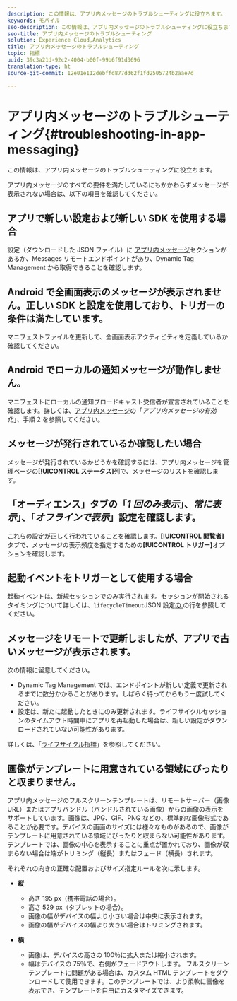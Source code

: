 ```yaml
---
description: この情報は、アプリ内メッセージのトラブルシューティングに役立ちます。
keywords: モバイル
seo-description: この情報は、アプリ内メッセージのトラブルシューティングに役立ちます。
seo-title: アプリ内メッセージのトラブルシューティング
solution: Experience Cloud,Analytics
title: アプリ内メッセージのトラブルシューティング
topic: 指標
uuid: 39c3a21d-92c2-4004-b00f-99b6f91d3696
translation-type: ht
source-git-commit: 12e01e112debffd877dd62f1fd2505724b2aae7d

---
```



# アプリ内メッセージのトラブルシューティング{#troubleshooting-in-app-messaging}

この情報は、アプリ内メッセージのトラブルシューティングに役立ちます。

アプリ内メッセージのすべての要件を満たしているにもかかわらずメッセージが表示されない場合は、以下の項目を確認してください。

## アプリで新しい設定および新しい SDK を使用する場合

設定（ダウンロードした JSON ファイル）に [アプリ内メッセージ](/help/android/messaging-main/messaging/messaging.md)セクションがあるか、Messages リモートエンドポイントがあり、Dynamic Tag Management から取得できることを確認します。

## Android で全画面表示のメッセージが表示されません。正しい SDK と設定を使用しており、トリガーの条件は満たしています。

マニフェストファイルを更新して、全画面表示アクティビティを定義しているか確認してください。

## Android でローカルの通知メッセージが動作しません。

マニフェストにローカルの通知ブロードキャスト受信者が宣言されていることを確認します。詳しくは、[アプリ内メッセージ](/help/android/messaging-main/messaging/messaging.md)の「*アプリ内メッセージの有効化*」、手順 2 を参照してください。

## メッセージが発行されているか確認したい場合

メッセージが発行されているかどうかを確認するには、アプリ内メッセージを管理ページの&#x200B;**[!UICONTROL ステータス]**&#x200B;列で、メッセージのリストを確認します。

## 「オーディエンス」タブの「*1 回のみ表示*」、*常に表示*」、「*オフラインで表示*」設定を確認します。

これらの設定が正しく行われていることを確認します。**[!UICONTROL 閲覧者]**&#x200B;タブで、メッセージの表示頻度を指定するための&#x200B;**[!UICONTROL トリガー]**&#x200B;オプションを確認します。

## 起動イベントをトリガーとして使用する場合

起動イベントは、新規セッションでのみ実行されます。セッションが開始されるタイミングについて詳しくは、`lifecycleTimeout`JSON 設定[の ](/help/android/configuration/json-config/json-config.md) の行を参照してください。

## メッセージをリモートで更新しましたが、アプリで古いメッセージが表示されます。

次の情報に留意してください。

* Dynamic Tag Management では、エンドポイントが新しい定義で更新されるまでに数分かかることがあります。しばらく待ってからもう一度試してください。
* 設定は、新たに起動したときにのみ更新されます。ライフサイクルセッションのタイムアウト時間中にアプリを再起動した場合は、新しい設定がダウンロードされていない可能性があります。

詳しくは、「[ライフサイクル指標](/help/android/metrics.md)」を参照してください。

## 画像がテンプレートに用意されている領域にぴったりと収まりません。

アプリ内メッセージのフルスクリーンテンプレートは、リモートサーバー（画像 URL）またはアプリバンドル（バンドルされている画像）からの画像の表示をサポートしています。画像は、JPG、GIF、PNG などの、標準的な画像形式であることが必要です。デバイスの画面のサイズには様々なものがあるので、画像がテンプレートに用意されている領域にぴったりと収まらない可能性があります。テンプレートでは、画像の中心を表示することに重点が置かれており、画像が収まらない場合は端がトリミング（縦長）またはフェード（横長）されます。

それぞれの向きの正確な配置およびサイズ指定ルールを次に示します。

* **縦**
   * 高さ 195 px（携帯電話の場合）。
   * 高さ 529 px（タブレットの場合）。
   * 画像の幅がデバイスの幅より小さい場合は中央に表示されます。
   * 画像の幅がデバイスの幅より大きい場合はトリミングされます。

* **横**
   * 画像は、デバイスの高さの 100％に拡大または縮小されます。
   * 幅はデバイスの 75％で、右側がフェードアウトします。
   フルスクリーンテンプレートに問題がある場合は、カスタム HTML テンプレートをダウンロードして使用できます。このテンプレートでは、より柔軟に画像を表示でき、テンプレートを自由にカスタマイズできます。


